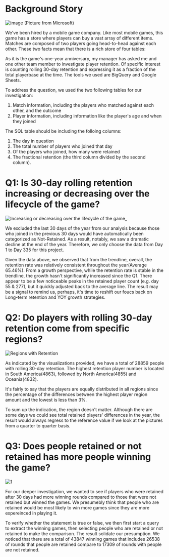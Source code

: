 # Background Story

![image](https://user-images.githubusercontent.com/94856154/154996331-b3b41f71-8e17-4302-afc8-09b0253173d9.png)
(Picture from Microsoft)

We've been hired by a mobile game company. Like most mobile games, this game has a store where players can buy a vast array of different items. Matches are composed of two players going head-to-head against each other. These two facts mean that there is a rich store of four tables:

As it is the game's one-year anniversary, my manager has asked me and one other team member to investigate player retention. Of specific interest is counting rolling 30-day retention and expressing it as a fraction of the total playerbase at the time. The tools we used are BigQuery and Google Sheets.

To address the question, we used the two following tables for our investigation:

1. Match information, including the players who matched against each other, and the outcome
2. Player information, including information like the player's age and when they joined

The SQL table should be including the folloing columns:
1. The day in question
2. The total number of players who joined that day
3. Of the players who joined, how many were retained
4. The fractional retention (the third column divided by the second column).



# Q1: Is 30-day rolling retention increasing or decreasing over the lifecycle of the game?
![Increasing or decreasing over the lifecycle of the game_](https://user-images.githubusercontent.com/94856154/155636714-af4473ef-619e-46f0-b7cc-c324c78c8896.png)

We excluded the last 30 days of the year from our analysis because those who joined in the previous 30 days would have automatically been categorized as Not-Retained. As a result, notably, we saw a dramatic decline at the end of the year. Therefore, we only choose the data from Day 1 to Day 335 for this project.

Given the data above, we observed that from the trendline, overall, the retention rate was relatively consistent throughout the year(Average 65.46%). From a growth perspective, while the retention rate is stable in the trendline, the growth hasn't significantly increased since the Q1. There appear to be a few noticeable peaks in the retained player count (e.g. day 55 & 277), but it quickly adjusted back to the average line. The result may be a signal to remind us, perhaps, it's time to reshift our foucs back on Long-term retention and YOY growth strategies.

# Q2: Do players with rolling 30-day retention come from specific regions?
![Regions with Retention](https://user-images.githubusercontent.com/94856154/155785811-1577e20a-7def-4b74-a941-93ac43973bd3.png)

As indicated by the visualizations provided, we have a total of 28859 people with rolling 30-day retention. The highest retention player number is located in South America(4863), followed by North America(4855) and Oceania(4832).

It's fairly to say that the players are equally distributed in all regions since the percentage of the differences between the highest player region amount and the lowest is less than 3%. 

To sum up the indication, the region doesn't matter. Although there are some days we could see total retained players' differences in the year, the result would always regress to the reference value if we look at the pictures from a quarter to quarter basis.

# Q3: Does people retained or not retained has more people winning the game?
![1](https://user-images.githubusercontent.com/94856154/156032497-1f20d64c-8788-4ec1-a869-630a11a1a96d.png)

For our deeper investigation, we wanted to see if players who were retained after 30 days had more winning rounds compared to those that were not retained but winned the games. We presumebly think that people who are retained would be most likely to win more games since they are more expereinced in playing it. 

To verify whether the statement is true or false, we then first start a query to extract the winning games, then selecting people who are retained or not retained to make the comparison. The result solidate our presumption. We noticed that there are a total of 43847 winning games that includes 26538 of rounds that people are retained compare to 17309 of rounds with people are not retained.


